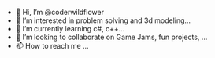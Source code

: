 - 👋 Hi, I’m @coderwildflower
- 👀 I’m interested in problem solving and 3d modeling...
- 🌱 I’m currently learning c#, c++...
- 💞️ I’m looking to collaborate on Game Jams, fun projects, ...
- 📫 How to reach me ...

<!---
coderwildflower/coderwildflower is a ✨ special ✨ repository because its `README.md` (this file) appears on your GitHub profile.
You can click the Preview link to take a look at your changes.
--->
